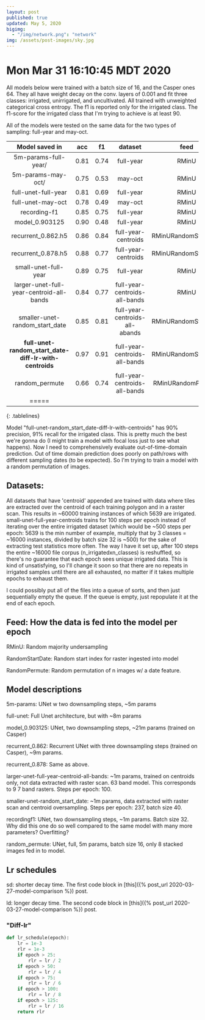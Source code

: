 ```yaml
---
layout: post
published: true
updated: May 5, 2020
bigimg:
  - "/img/network.png": "network"
img: /assets/post-images/sky.jpg
---
```

<style>
.tablelines table, .tablelines td {
        border: 2px solid #999;
	padding: 0.5rem;
	background: white;
	border-color: lightgray;

}
.tablelines th {
	font-weight: bold;
	background: lightgray;
}
.tablelines body {
    margin: 0;
    width: 100%;
    padding: 0;
}
</style>

# Mon Mar 31 16:10:45 MDT 2020

All models below were trained with a batch size of 16, and the Casper ones 64.  They all have weight
decay on the conv. layers of 0.001 and fit three classes: irrigated, unirrigated, and uncultivated.
All trained with unweighted categorical cross entropy. The f1 is reported only for the irrigated
class.  The f1-score for the irrigated class that I'm trying to achieve is at least 90.

All of the models were tested on the same data for the two types of sampling: full-year and may-oct.

| Model saved in         |     acc | f1       | dataset             | feed     | lr_sch   |
|:--------:              |:-------:|:--------:|:--------:           |:--------:|:--------:|
| 5m-params-full-year/   | 0.81    | 0.74     | full-year           | RMinU    |  sd      |
| 5m-params-may-oct/     | 0.75    | 0.53     | may-oct             | RMinU    |  sd      |
| full-unet-full-year    | 0.81    | 0.69     | full-year           | RMinU    |  sd      |
| full-unet-may-oct      | 0.78    | 0.49     | may-oct             | RMinU    |  sd      |
| recording-f1           | 0.85    | 0.75     | full-year           | RMinU    |  ld      |
| model_0.903125         | 0.90    | 0.48     | full-year           | RMinU    |  ld      |
| recurrent_0.862.h5     | 0.86    | 0.84     | full-year-centroids | RMinURandomStartDate    |  ld      |
| recurrent_0.878.h5     | 0.88    | 0.77     | full-year-centroids | RMinURandomStartDate    |  ld      |
| small-unet-full-year   | 0.89    | 0.75     | full-year           | RMinU    |  sd      |
| larger-unet-full-year-centroid-all-bands   | 0.84    | 0.77     | full-year-centroids-all-bands      | RMinU    |  sd      |
| smaller-unet-random_start_date   | 0.85    | 0.81     | full-year-centroids-all-abands      | RMinURandomStartDate    |  sd      |
| **full-unet-random_start_date-diff-lr-with-centroids**   | 0.97    | 0.91     | full-year-centroids-all-bands      | RMinURandomStartDate    |  diff-lr      |
| random_permute   | 0.66    | 0.74     | full-year-centroids-all-bands      | RMinURandomPermute    |  diff-lr      |
|=====
{: .tablelines}

Model "full-unet-random_start_date-diff-lr-with-centroids" has 90% precision, 91% recall for the
irrigated class. This is pretty much the best we're gonna do (I might train a model with
focal loss just to see what happens). Now I need to comprehensively evaluate out-of-time-domain 
prediction. Out of time domain prediction does poorly on path/rows with different sampling dates (to
be expected). So I'm trying to train a model with a random permutation of images.

## Datasets:
All datasets that have 'centroid' appended are trained with data where tiles are extracted over the
centroid of each training polygon and in a raster scan. This results in ~60000 training instances
of which 5639 are irrigated. small-unet-full-year-centroids trains for 100 steps per epoch instead
of iterating over the entire irrigated dataset (which would be ~500 steps per epoch: 5639 is the min
number of example, multiply that by 3 classes = ~16000 instances, divided by batch size 32 is ~500)
for the sake of extracting test statistics more often. The way I have it set up, after 100 steps the
entire ~16000 file corpus (n_irrigatedxn_classes) is reshuffled, so there's no guarantee that each
epoch sees unique irrigated data. This is kind of unsatisfying, so I'll change it soon so that there
are no repeats in irrigated samples until there are all exhausted, no matter if it takes multiple
epochs to exhaust them.

I could possibly put all of the files into a queue of sorts, and then just sequentially empty the
queue. If the queue is empty, just repopulate it at the end of each epoch.


## Feed: How the data is fed into the model per epoch
RMinU: Random majority undersampling 

RandomStartDate: Random start index for raster ingested into model

RandomPermute: Random permutation of n images w/ a date feature.

## Model descriptions

5m-params: UNet w two downsampling steps, ~5m params

full-unet: Full Unet architecture, but with ~8m params

model_0.903125: UNet, two downsampling steps, ~21m params (trained on Casper)

recurrent_0.862: Recurrent UNet with three downsampling steps (trained on Casper), ~9m params.

recurrent_0.878: Same as above.

larger-unet-full-year-centroid-all-bands: ~1m params, trained on centroids only, not data
extracted with raster scan. 63 band model. This corresponds to 9 7 band rasters. Steps 
per epoch: 100.

smaller-unet-random_start_date: ~1m params, data extracted with raster scan and centroid
oversampling. Steps per epoch: 237, batch size 40.

recordingf1: UNet, two downsampling steps, ~1m params. Batch size 32. Why did this one do so well
compared to the same model with many more parameters? Overfitting?

random_permute: UNet, full, 5m params, batch size 16, only 8 stacked images fed in to model.

## Lr schedules

sd: shorter decay time. The first code block in [this]({% post_url 2020-03-27-model-comparison %}) post.

ld: longer decay time. The second code block in [this]({% post_url 2020-03-27-model-comparison %}) post.

### "Diff-lr"
```python
def lr_schedule(epoch):
    lr = 1e-3
    rlr = 1e-3
    if epoch > 25:
        rlr = lr / 2
    if epoch > 50:
        rlr = lr / 4
    if epoch > 75:
        rlr = lr / 6
    if epoch > 100:
        rlr = lr / 8
    if epoch > 125:
        rlr = lr / 16
    return rlr
```
